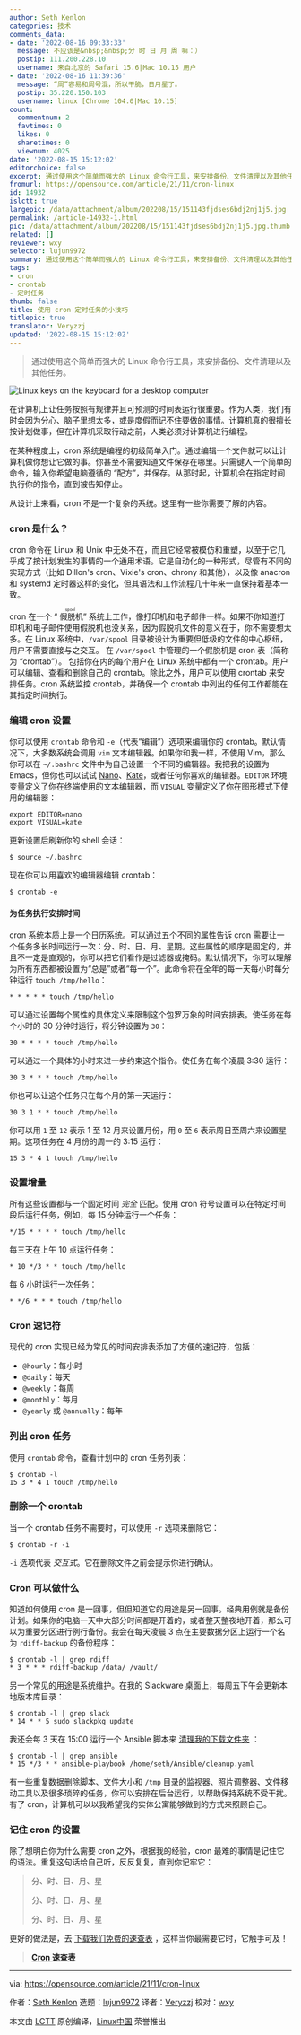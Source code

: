 ```yaml
---
author: Seth Kenlon
categories: 技术
comments_data:
- date: '2022-08-16 09:33:33'
  message: 不应该是&nbsp;&nbsp;分 时 日 月 周 嘛：）
  postip: 111.200.228.10
  username: 来自北京的 Safari 15.6|Mac 10.15 用户
- date: '2022-08-16 11:39:36'
  message: “周”容易和周号混，所以干脆，日月星了。
  postip: 35.220.150.103
  username: linux [Chrome 104.0|Mac 10.15]
count:
  commentnum: 2
  favtimes: 0
  likes: 0
  sharetimes: 0
  viewnum: 4025
date: '2022-08-15 15:12:02'
editorchoice: false
excerpt: 通过使用这个简单而强大的 Linux 命令行工具，来安排备份、文件清理以及其他任务。
fromurl: https://opensource.com/article/21/11/cron-linux
id: 14932
islctt: true
largepic: /data/attachment/album/202208/15/151143fjdses6bdj2nj1j5.jpg
permalink: /article-14932-1.html
pic: /data/attachment/album/202208/15/151143fjdses6bdj2nj1j5.jpg.thumb.jpg
related: []
reviewer: wxy
selector: lujun9972
summary: 通过使用这个简单而强大的 Linux 命令行工具，来安排备份、文件清理以及其他任务。
tags:
- cron
- crontab
- 定时任务
thumb: false
title: 使用 cron 定时任务的小技巧
titlepic: true
translator: Veryzzj
updated: '2022-08-15 15:12:02'
---
```



> 
> 通过使用这个简单而强大的 Linux 命令行工具，来安排备份、文件清理以及其他任务。
> 
> 
> 


![](/data/attachment/album/202208/15/151143fjdses6bdj2nj1j5.jpg "Linux keys on the keyboard for a desktop computer")


在计算机上让任务按照有规律并且可预测的时间表运行很重要。作为人类，我们有时会因为分心、脑子里想太多，或是度假而记不住要做的事情。计算机真的很擅长按计划做事，但在计算机采取行动之前，人类必须对计算机进行编程。


在某种程度上，cron 系统是编程的初级简单入门。通过编辑一个文件就可以让计算机做你想让它做的事。你甚至不需要知道文件保存在哪里。只需键入一个简单的命令，输入你希望电脑遵循的 “配方”，并保存。从那时起，计算机会在指定时间执行你的指令，直到被告知停止。


从设计上来看，cron 不是一个复杂的系统。这里有一些你需要了解的内容。


### cron 是什么？


cron 命令在 Linux 和 Unix 中无处不在，而且它经常被模仿和重塑，以至于它几乎成了按计划发生的事情的一个通用术语。它是自动化的一种形式，尽管有不同的实现方式（比如 Dillon's cron、Vixie's cron、chrony 和其他），以及像 anacron 和 systemd 定时器这样的变化，但其语法和工作流程几十年来一直保持着基本一致。


cron 在一个 “<ruby> 假脱机 <rt>  spool </rt></ruby>” 系统上工作，像打印机和电子邮件一样。如果不你知道打印机和电子邮件使用假脱机也没关系，因为假脱机文件的意义在于，你不需要想太多。在 Linux 系统中，`/var/spool` 目录被设计为重要但低级的文件的中心枢纽，用户不需要直接与之交互。 在 `/var/spool` 中管理的一个假脱机是 cron 表（简称为 “crontab”）。 包括你在内的每个用户在 Linux 系统中都有一个 crontab。用户可以编辑、查看和删除自己的 crontab。除此之外，用户可以使用 crontab 来安排任务。cron 系统监控 crontab，并确保一个 crontab 中列出的任何工作都能在其指定时间执行。


### 编辑 cron 设置


你可以使用 `crontab` 命令和 `-e`（代表“编辑”）选项来编辑你的 crontab。默认情况下，大多数系统会调用 `vim` 文本编辑器。如果你和我一样，不使用 Vim，那么你可以在 `~/.bashrc` 文件中为自己设置一个不同的编辑器。我把我的设置为 Emacs，但你也可以试试 [Nano](https://opensource.com/article/20/12/gnu-nano)、[Kate](https://opensource.com/article/20/12/kate-text-editor)，或者任何你喜欢的编辑器。`EDITOR` 环境变量定义了你在终端使用的文本编辑器，而 `VISUAL` 变量定义了你在图形模式下使用的编辑器：



```
export EDITOR=nano
export VISUAL=kate

```

更新设置后刷新你的 shell 会话：



```
$ source ~/.bashrc

```

现在你可以用喜欢的编辑器编辑 crontab：



```
$ crontab -e

```

#### 为任务执行安排时间


cron 系统本质上是一个日历系统。可以通过五个不同的属性告诉 cron 需要让一个任务多长时间运行一次：分、时、日、月、星期。这些属性的顺序是固定的，并且不一定是直观的，你可以把它们看作是过滤器或掩码。默认情况下，你可以理解为所有东西都被设置为“总是”或者“每一个”。此命令将在全年的每一天每小时每分钟运行 `touch /tmp/hello`：



```
* * * * * touch /tmp/hello

```

可以通过设置每个属性的具体定义来限制这个包罗万象的时间安排表。使任务在每个小时的 30 分钟时运行，将分钟设置为 `30`：



```
30 * * * * touch /tmp/hello

```

可以通过一个具体的小时来进一步约束这个指令。使任务在每个凌晨 3:30 运行：



```
30 3 * * * touch /tmp/hello

```

你也可以让这个任务只在每个月的第一天运行：



```
30 3 1 * * touch /tmp/hello

```

你可以用 `1` 至 `12` 表示 1 至 12 月来设置月份，用 `0` 至 `6` 表示周日至周六来设置星期。这项任务在 4 月份的周一的 3:15 运行：



```
15 3 * 4 1 touch /tmp/hello

```

### 设置增量


所有这些设置都与一个固定时间 *完全* 匹配。使用 cron 符号设置可以在特定时间段后运行任务，例如，每 15 分钟运行一个任务：



```
*/15 * * * * touch /tmp/hello

```

每三天在上午 10 点运行任务：



```
* 10 */3 * * touch /tmp/hello

```

每 6 小时运行一次任务：



```
* */6 * * * touch /tmp/hello

```

### Cron 速记符


现代的 cron 实现已经为常见的时间安排表添加了方便的速记符，包括：


* `@hourly`：每小时
* `@daily`：每天
* `@weekly`：每周
* `@monthly`：每月
* `@yearly` 或 `@annually`：每年


### 列出 cron 任务


使用 `crontab` 命令，查看计划中的 cron 任务列表：



```
$ crontab -l
15 3 * 4 1 touch /tmp/hello

```

### 删除一个 crontab


当一个 crontab 任务不需要时，可以使用 `-r` 选项来删除它：



```
$ crontab -r -i

```

`-i` 选项代表 *交互式*。它在删除文件之前会提示你进行确认。


### Cron 可以做什么


知道如何使用 cron 是一回事，但但知道它的用途是另一回事。经典用例就是备份计划。如果你的电脑一天中大部分时间都是开着的，或者整天整夜地开着，那么可以为重要分区进行例行备份。我会在每天凌晨 3 点在主要数据分区上运行一个名为 `rdiff-backup` 的备份程序：



```
$ crontab -l | grep rdiff
* 3 * * * rdiff-backup /data/ /vault/

```

另一个常见的用途是系统维护。在我的 Slackware 桌面上，每周五下午会更新本地版本库目录：



```
$ crontab -l | grep slack
* 14 * * 5 sudo slackpkg update

```

我还会每 3 天在 15:00 运行一个 Ansible 脚本来 [清理我的下载文件夹](https://opensource.com/article/21/9/keep-folders-tidy-ansible) ：



```
$ crontab -l | grep ansible
* 15 */3 * * ansible-playbook /home/seth/Ansible/cleanup.yaml

```

有一些重复数据删除脚本、文件大小和 `/tmp` 目录的监视器、照片调整器、文件移动工具以及很多琐碎的任务，你可以安排在后台运行，以帮助保持系统不受干扰。有了 cron，计算机可以以我希望我的实体公寓能够做到的方式来照顾自己。


### 记住 cron 的设置


除了想明白你为什么需要 cron 之外，根据我的经验，cron 最难的事情是记住它的语法。重复这句话给自己听，反反复复，直到你记牢它：



> 
> 分、时、日、月、星
> 
> 
> 分、时、日、月、星
> 
> 
> 分、时、日、月、星
> 
> 
> 


更好的做法是，去 [下载我们免费的速查表](https://opensource.com/downloads/linux-cron-cheat-sheet) ，这样当你最需要它时，它触手可及！



> 
> **[Cron 速查表](https://opensource.com/downloads/linux-cron-cheat-sheet)**
> 
> 
> 




---


via: <https://opensource.com/article/21/11/cron-linux>


作者：[Seth Kenlon](https://opensource.com/users/seth) 选题：[lujun9972](https://github.com/lujun9972) 译者：[Veryzzj](https://github.com/Veryzzj) 校对：[wxy](https://github.com/wxy)


本文由 [LCTT](https://github.com/LCTT/TranslateProject) 原创编译，[Linux中国](https://linux.cn/) 荣誉推出